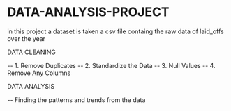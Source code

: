 # DATA-ANALYSIS-PROJECT

in this project
a dataset is taken a csv file containg the raw data of laid_offs over the year

DATA CLEANING 

-- 1. Remove Duplicates
-- 2. Standardize the Data
-- 3. Null Values
-- 4. Remove Any Columns

DATA ANALYSIS

-- Finding the patterns and trends from the data
